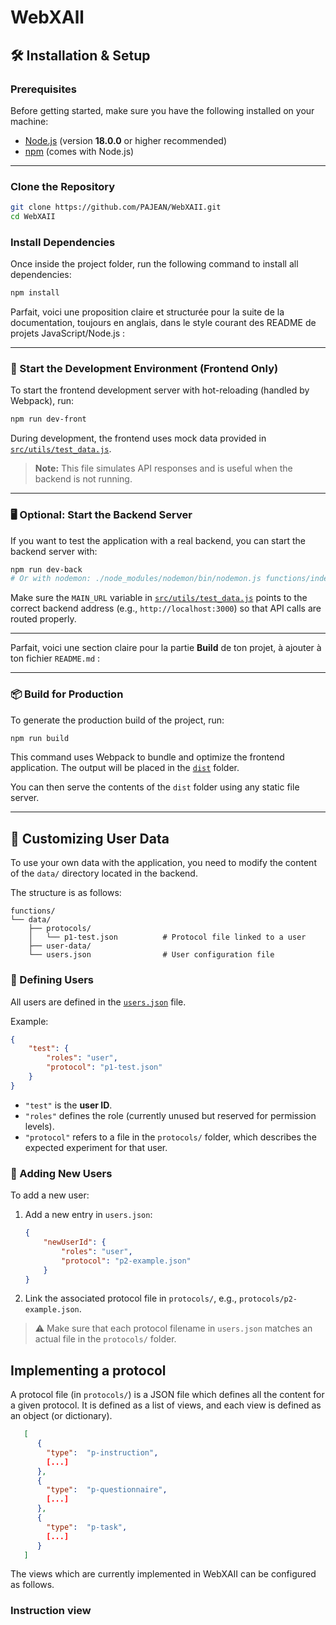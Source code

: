 # WebXAll

## 🛠️ Installation & Setup

### Prerequisites

Before getting started, make sure you have the following installed on your machine:

* [Node.js](https://nodejs.org/) (version **18.0.0** or higher recommended)
* [npm](https://www.npmjs.com/) (comes with Node.js)

---

### Clone the Repository

```bash
git clone https://github.com/PAJEAN/WebXAII.git
cd WebXAII
```

### Install Dependencies

Once inside the project folder, run the following command to install all dependencies:

```bash
npm install
```

Parfait, voici une proposition claire et structurée pour la suite de la documentation, toujours en anglais, dans le style courant des README de projets JavaScript/Node.js :

---

### 🚀 Start the Development Environment (Frontend Only)

To start the frontend development server with hot-reloading (handled by Webpack), run:

```bash
npm run dev-front
```

During development, the frontend uses mock data provided in [`src/utils/test_data.js`](src/utils/test_data.js).

> **Note:** This file simulates API responses and is useful when the backend is not running.

---

### 🖥️ Optional: Start the Backend Server

If you want to test the application with a real backend, you can start the backend server with:

```bash
npm run dev-back
# Or with nodemon: ./node_modules/nodemon/bin/nodemon.js functions/index.js
```

Make sure the `MAIN_URL` variable in [`src/utils/test_data.js`](src/utils/test_data.js) points to the correct backend address (e.g., `http://localhost:3000`) so that API calls are routed properly.

---

Parfait, voici une section claire pour la partie **Build** de ton projet, à ajouter à ton fichier `README.md` :

---

### 📦 Build for Production

To generate the production build of the project, run:

```bash
npm run build
```

This command uses Webpack to bundle and optimize the frontend application. The output will be placed in the [`dist`](./dist) folder.

You can then serve the contents of the `dist` folder using any static file server.

---

## 🧩 Customizing User Data

To use your own data with the application, you need to modify the content of the `data/` directory located in the backend.

The structure is as follows:

```
functions/
└── data/
    ├── protocols/
    │   └── p1-test.json          # Protocol file linked to a user
    ├── user-data/
    └── users.json                # User configuration file
```

### 👤 Defining Users

All users are defined in the [`users.json`](functions/data/users.json) file.

Example:

```json
{
    "test": {
        "roles": "user",
        "protocol": "p1-test.json"
    }
}
```

* `"test"` is the **user ID**.
* `"roles"` defines the role (currently unused but reserved for permission levels).
* `"protocol"` refers to a file in the `protocols/` folder, which describes the expected experiment for that user.

### 📁 Adding New Users

To add a new user:

1. Add a new entry in `users.json`:

   ```json
   {
       "newUserId": {
           "roles": "user",
           "protocol": "p2-example.json"
       }
   }
   ```
2. Link the associated protocol file in `protocols/`, e.g., `protocols/p2-example.json`.

> ⚠️ Make sure that each protocol filename in `users.json` matches an actual file in the `protocols/` folder.

## Implementing a protocol

A protocol file (in `protocols/`) is a JSON file which defines all the content for a given protocol. It is defined as
a list of views, and each view is defined as an object (or dictionary).

```json
   [
      {
        "type":  "p-instruction",
        [...]
      },
      {
        "type":  "p-questionnaire",
        [...]
      },
      {
        "type":  "p-task",
        [...]
      }
   ]
```
The views which are currently implemented in WebXAII can be configured as follows.

### Instruction view




